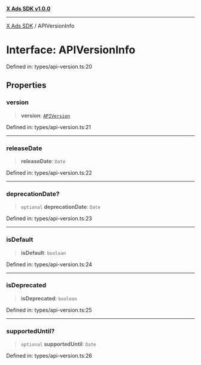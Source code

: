 [**X Ads SDK v1.0.0**](../README.md)

***

[X Ads SDK](../globals.md) / APIVersionInfo

# Interface: APIVersionInfo

Defined in: types/api-version.ts:20

## Properties

### version

> **version**: [`APIVersion`](../enumerations/APIVersion.md)

Defined in: types/api-version.ts:21

***

### releaseDate

> **releaseDate**: `Date`

Defined in: types/api-version.ts:22

***

### deprecationDate?

> `optional` **deprecationDate**: `Date`

Defined in: types/api-version.ts:23

***

### isDefault

> **isDefault**: `boolean`

Defined in: types/api-version.ts:24

***

### isDeprecated

> **isDeprecated**: `boolean`

Defined in: types/api-version.ts:25

***

### supportedUntil?

> `optional` **supportedUntil**: `Date`

Defined in: types/api-version.ts:26
